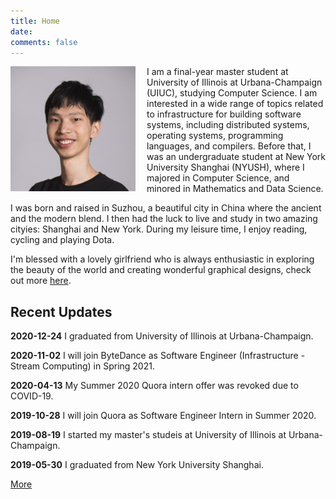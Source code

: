 ```yaml
---
title: Home
date:
comments: false
---
```


<img style="float: left; padding-right: 18px;" width="200" height="200" src="files/portrait.jpg">

I am a final-year master student at University of Illinois at Urbana-Champaign (UIUC), studying Computer Science. I am interested in a wide range of topics related to infrastructure for building software systems, including distributed systems, operating systems, programming languages, and compilers. Before that, I was an undergraduate student at New York University Shanghai (NYUSH), where I majored in Computer Science, and minored in Mathematics and Data Science.

I was born and raised in Suzhou, a beautiful city in China where the ancient and the modern blend. I then had the luck to live and study in two amazing cityies: Shanghai and New York. During my leisure time, I enjoy reading, cycling and playing Dota.

I'm blessed with a lovely girlfriend who is always enthusiastic in exploring the beauty of the world and creating wonderful graphical designs, check out more [here](https://susanxx.com/).

## Recent Updates

**2020-12-24**
I graduated from University of Illinois at Urbana-Champaign.

**2020-11-02**
I will join ByteDance as Software Engineer (Infrastructure - Stream Computing) in Spring 2021.

**2020-04-13**
My Summer 2020 Quora intern offer was revoked due to COVID-19.

**2019-10-28**
I will join Quora as Software Engineer Intern in Summer 2020.

**2019-08-19**
I started my master's studeis at University of Illinois at Urbana-Champaign.

**2019-05-30**
I graduated from New York University Shanghai.

[More](/updates.html)
